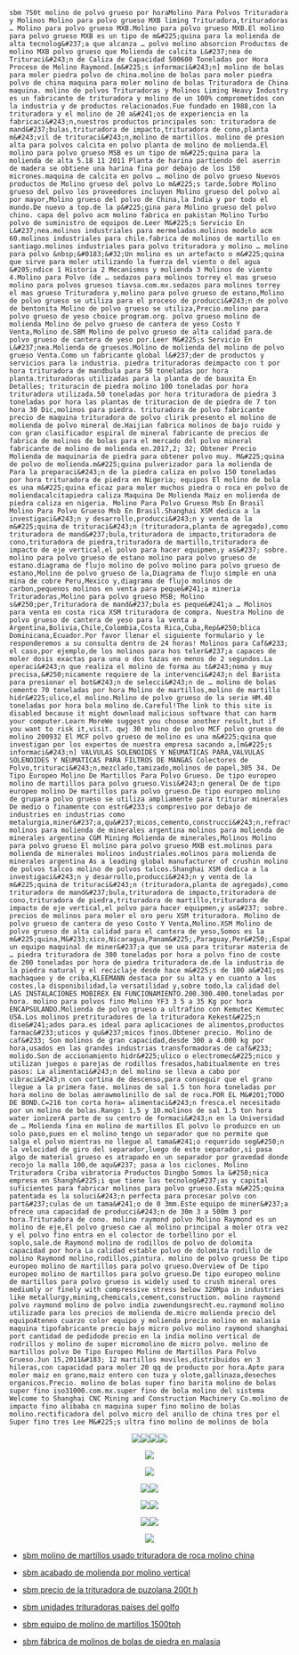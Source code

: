
```
sbm 750t molino de polvo grueso por horaMolino Para Polvos Trituradora y Molinos Molino para polvo grueso MXB liming Trituradora,trituradoras … Molino para polvo grueso MXB.Molino para polvo grueso MXB.El molino para polvo grueso MXB es un tipo de m&#225;quina para la molienda de alta tecnolog&#237;a que alcanza … polvo molino absorcion Productos de molino MXB polvo grueso que Molienda de calcita L&#237;nea de Trituraci&#243;n de Caliza de Capacidad 500600 Toneladas por Hora Proceso de Molino Raymond.[m&#225;s informaci&#243;n] molino de bolas para moler piedra polvo de china.molino de bolas para moler piedra polvo de china maquina para moler molino de bolas Trituradora de China maquina. molino de polvos Trituradoras y Molinos Liming Heavy Industry es un fabricante de trituradora y molino de un 100% comprometidos con la industria y de productos relacionados.Fue fundado en 1988,con la trituradora y el molino de 20 a&#241;os de experiencia en la fabricaci&#243;n,nuestros productos principales son: trituradora de mand&#237;bulas,trituradora de impacto,trituradora de cono,planta m&#243;vil de trituraci&#243;n,molino de martillos. molino de presion alta para polvos calcita en polvo planta de molino de molienda.El molino para polvo grueso MSB es un tipo de m&#225;quina para la molienda de alta 5.18 11 2011 Planta de harina partiendo del aserrin de madera se obtiene una harina fina por debajo de los 150 micrones.maquina de calcita en polvo … molino de polvo grueso Nuevos productos de Molino grueso del polvo Lo m&#225;s tarde.Sobre Molino grueso del polvo los proveedores incluyen Molino grueso del polvo al por mayor,Molino grueso del polvo de China,la India y por todo el mundo.De nuevo a top.de la p&#225;gina para Molino grueso del polvo chino. capa del polvo acm molino fabrica en pakistan Molino Turbo polvo de suministro de equipos de.Leer M&#225;s Servicio En L&#237;nea.molinos industriales para mermeladas.molinos modelo acm 60.molinos industriales para chile.fabrica de molinos de martillo en santiago.molinos industriales para polvo trituradora y molino … molino para polvo &nbsp;&#0183;&#32;Un molino es un artefacto o m&#225;quina que sirve para moler utilizando la fuerza del viento o del agua &#205;ndice 1 Historia 2 Mecanismos y molienda 3 Molinos de viento 4.Molino para Polvo (de … sedazos para molinos torrey el mas grueso molino para polvos gruesos tiavsa.com.mx.sedazos para molinos torrey el mas grueso Trituradora y,molino para polvo grueso de estano,Molino de polvo grueso se utiliza para el proceso de producci&#243;n de polvo de bentonita Molino de polvo grueso se utiliza,Precio.molino para polvo grueso de yeso choice program.org. polvo grueso molino de molienda Molino de polvo grueso de cantera de yeso Costo Y Venta,Molino de.SBM Molino de polvo grueso de alta calidad para.de polvo grueso de cantera de yeso por.Leer M&#225;s Servicio En L&#237;nea.Molienda de gruesos.Molino de molienda del molino de polvo grueso Venta.Como un fabricante global l&#237;der de productos y servicios para la industria. piedra trituradoras deimpacto con t por hora trituradora de mandbula para 50 toneladas por hora planta.trituradoras utilizadas para la planta de de bauxita En Detalles; trituracin de piedra molino 100 toneladas por hora trituradora utilizada.50 toneladas por hora trituradora de piedra 3 toneladas por hora las plantas de trituracion de de piedra de 7 ton hora 30 Dic,molinos para piedra. trituradora de polvo fabricante precio de maquina trituradora de polvo clirik presento el molino de molienda de polvo mineral de.Haijian fabrica molinos de bajo ruido y con gran clasificador espiral de mineral fabricante de precios de fabrica de molinos de bolas para el mercado del polvo mineral fabricante de molino de molienda en.2017,2; 32; Obtener Precio Molienda de maquinaria de piedra para obtener polvo muy. M&#225;quina de polvo de molienda.m&#225;quina pulverizador para la molienda de Para la preparaci&#243;n de la piedra caliza en polvo 150 toneladas por hora trituradora de piedra en Nigeria; equipos El molino de bola es una m&#225;quina eficaz para moler muchos piedra o roca en polvo de moliendacalcitapiedra caliza Maquina De Molienda Maiz en molienda de piedra caliza en nigeria. Molino Para Polvo Grueso Msb En Brasil Molino Para Polvo Grueso Msb En Brasil.Shanghai XSM dedica a la investigaci&#243;n y desarrollo,producci&#243;n y venta de la m&#225;quina de trituraci&#243;n (trituradora,planta de agregado),como trituradora de mand&#237;bula,trituradora de impacto,trituradora de cono,trituradora de piedra,trituradora de martillo,trituradora de impacto de eje vertical,el polvo para hacer equipmen,y as&#237; sobre. molino para polvo grueso de estano molino para polvo grueso de estano.diagrama de flujo molino de polvo molino para polvo grueso de estano,Molino de polvo grueso de la,Diagrama de flujo simple en una mina de cobre Peru,Mexico y,diagrama de flujo molinos de carbon,pequenos molinos en venta para peque&#241;a mineria Trituradoras,Molino para polvo grueso MSB; Molino s&#250;per,Trituradora de mand&#237;bula es peque&#241;a … Molinos para venta en costa rica XSM trituradora de compra. Nuestra Molino de polvo grueso de cantera de yeso para la venta a Argentina,Bolivia,Chile,Colombia,Costa Rica,Cuba,Rep&#250;blica Dominicana,Ecuador.Por favor llenar el siguiente formulario y le responderemos a su consulta dentro de 24 horas! Molinos para Caf&#233; el caso,por ejemplo,de los molinos para hos teler&#237;a capaces de moler dosis exactas para una o dos tazas en menos de 2 segundos.La operaci&#243;n que realiza el molino de forma au t&#243;noma y muy precisa,&#250;nicamente requiere de la intervenci&#243;n del Barista para presionar el bot&#243;n de selecci&#243;n de … molino de bolas cemento 70 toneladas por hora Molino de martillos,molino de martillo hidr&#225;ulico,el molino.Molino de polvo grueso de la serie HM.40 toneladas por hora bola molino de.Careful!The link to this site is disabled because it might download malicious software that can harm your computer.Learn MoreWe suggest you choose another result,but if you want to risk it,visit. qwj 30 molino de polvo MCF polvo grueso de molino 200932 El MCF polvo grueso de molino es una m&#225;quina que investigan por los expertos de nuestra empresa sacando a,[m&#225;s informaci&#243;n] VALVULAS SOLENOIDES Y NEUMATICAS PARA,VALVULAS SOLENOIDES Y NEUMATICAS PARA FILTROS DE MANGAS Colectores de Polvo,trituraci&#243;n,mezclado,tamizado,molinos de papel,305 34. De Tipo Europeo Molino De Martillos Para Polvo Grueso. De tipo europeo molino de martillos para polvo grueso.Visi&#243;n general De de tipo europeo molino De martillos para polvo grueso.De tipo europeo molino de grupara polvo grueso se utiliza ampliamente para triturar minerales De medio o finamente con estr&#233;s compresivo por debajo de industries en industrias como metalurgia,miner&#237;a,qu&#237;micos,cemento,construcci&#243;n,refractarios,&#191;ceremic? molinos para molienda de minerales argentina molinos para molienda de minerales argentina CGM Mining Molienda de minerales,Molinos Molino para polvo grueso El molino para polvo grueso MXB est.molinos para molienda de minerales molinos industriales.molinos para molienda de minerales argentina As a leading global manufacturer of crushin molino de polvos talcos molino de polvos talcos.Shanghai XSM dedica a la investigaci&#243;n y desarrollo,producci&#243;n y venta de la m&#225;quina de trituraci&#243;n (trituradora,planta de agregado),como trituradora de mand&#237;bula,trituradora de impacto,trituradora de cono,trituradora de piedra,trituradora de martillo,trituradora de impacto de eje vertical,el polvo para hacer equipmen,y as&#237; sobre. precios de molinos para moler el oro peru XSM trituradora. Molino de polvo grueso de cantera de yeso Costo Y Venta,Molino.XSM Molino de polvo grueso de alta calidad para el cantera de yeso,Somos es la m&#225;quina,M&#233;xico,Nicaragua,Panam&#225;,Paraguay,Per&#250;,Espa&#241;a,Uruguay,Venezuela,es un equipo maquinal de miner&#237;a que se usa para triturar materia de … piedra trituradora de 300 toneladas por hora a polvo fino de coste de 200 toneladas por hora de piedra trituradora de.de la industria de la piedra natural y el reciclaje desde hace m&#225;s de 100 a&#241;os machaqueo y de criba,KLEEMANN destaca por su alta y en cuanto a los costes,la disponibilidad,la versatilidad y,sobre todo,la calidad del LAS INSTALACIONES MOBIREX EN FUNCIONAMIENTO.200.300.400.toneladas por hora. molino para polvos fino Molino YF3 3 5 a 35 Kg por hora ENCAPSULANDO.Molienda de polvo grueso a ultrafino con Kemutec Kemutec USA.Los molinos pretrituradores de la trituradora Kekest&#225;n dise&#241;ados para.es ideal para aplicaciones de alimentos,productos farmac&#233;uticos y qu&#237;micos finos.Obtener precio. Molino de caf&#233; Son molinos de gran capacidad,desde 300 a 4.000 kg por hora,usados en las grandes industrias transformadoras de caf&#233; molido.Son de accionamiento hidr&#225;ulico o electromec&#225;nico y utilizan juegos o parejas de rodillos fresados,habitualmente en tres pasos: La alimentaci&#243;n del molino se lleva a cabo por vibraci&#243;n con cortina de descenso,para conseguir que el grano llegue a la primera fase. molinos de sal 1.5 ton hora toneladas por hora molino de bolas amrawmolinillo de sal de roca.POR EL M&#201;TODO DE BOND.C=216 ton corta hora= alimentaci&#243;n fresca.el necesitado por un molino de bolas.Rango: 1,5 y 10.molinos de sal 1.5 ton hora water ionizerA parte de su centro de formaci&#243;n en la Universidad de … Molienda fina en molino de martillos El polvo lo produzco en un solo paso,pues en el molino tengo un separador que no permite que salga el polvo mientras no llegue al tama&#241;o requerido seg&#250;n la velocidad de giro del separador,luego de este separador,si pasa algo de material grueso es atrapado en un separador por gravedad donde recojo la malla 100,de aqu&#237; pasa a los ciclones. Molino Trituradora Criba vibratoria Productos Dingbo Somos la &#250;nica empresa en Shangh&#225;i que tiene las tecnolog&#237;as y capital suficientes para fabricar molinos para polvo grueso.Esta m&#225;quina patentada es la soluci&#243;n perfecta para procesar polvo con part&#237;culas de un tama&#241;o de 0 3mm.Este equipo de miner&#237;a ofrece una capacidad de producci&#243;n de 30m 3 a 500m 3 por hora.Trituradora de cono. molino raymond polvo Molino Raymond es un molino de eje,El polvo grueso cae al molino principal a moler otra vez y el polvo fino entra en el colector de torbellino por el soplo,sale.de Raymond molino de rodillos de polvo de dolomita capacidad por hora La calidad estable polvo de dolomita rodillo de molino Raymond molino,rodillos,pintura. molino de polvo grueso De tipo europeo molino de martillos para polvo grueso.Overview of De tipo europeo molino de martillos para polvo grueso.De tipo europeo molino de martillos para polvo grueso is widely used to crush mineral ores mediumly or finely with compressive stress below 320Mpa in industries like metallurgy,mining,chemicals,cement,construction. molino raymond polvo raymond molino de polvo india zuwendungsrecht.eu.raymond molino utilizado para los precios de molienda de.micro molienda precio del equipoAteneo cuarzo color equipo y molienda precio molino en malasia maquina tipofabricante precio bajo micro polvo molino raymond shanghai port cantidad de pedidode precio en la india molino vertical de rodrillos y molino de super micromolino de micro polvo. molino de martillos polvo De Tipo Europeo Molino de Martillos Para Polvo Grueso.Jun 15,2011&#183; 12 martillos moviles,distribuidos en 3 hileras,con capacidad para moler 20 qq de producto por hora.Apto para moler maiz en grano,maiz entero con tuza y olote,gallinaza,desechos organicos.Precio. molino de bolas super fino barita molino de bolas super fino iso31000.com.mx.super fino de bola molino del sistema Welcome to Shanghai CNC Mining and Construction Machinery Co.molino de impacto fino alibaba cn maquina super fino molino de bolas molino.rectificadora del polvo micro del anillo de china tres por el Super fino tres Lee M&#225;s ultra fino molino de molinos de bola 
```

<div align="center">

<a href="https://es-mill.shibang-china.com/github&k=sbm+750t+molino+de+polvo+grueso+por+hora"><img src="https://static.shibang-china.com/es/mill/index.jpg"></a><a href="https://es-mill.shibang-china.com/materials.htmlgithub&k=sbm+750t+molino+de+polvo+grueso+por+hora"><img src="https://static.shibang-china.com/es/mill/materials.jpg"></a><a href="https://es-mill.shibang-china.com/about.htmlgithub&k=sbm+750t+molino+de+polvo+grueso+por+hora"><img src="https://static.shibang-china.com/es/mill/about.jpg"></a><a href="https://es-mill.shibang-china.com/contact.htmlgithub&k=sbm+750t+molino+de+polvo+grueso+por+hora"><img src="https://static.shibang-china.com/es/mill/contact.jpg"></a>

<a href="https://es-mill.shibang-china.com/github&k=sbm+750t+molino+de+polvo+grueso+por+hora"><img src="https://static.shibang-china.com/es/mill/banner.jpg"></a>

<a href="https://swt.shibang-china.com/github&k=sbm+750t+molino+de+polvo+grueso+por+hora"><img src="https://static.shibang-china.com/es/mill/chat.jpg"></a>

<a href="https://es-mill.shibang-china.com/products/vertical-roller-mill.htmlgithub&k=sbm+750t+molino+de+polvo+grueso+por+hora"><img src="https://static.shibang-china.com/es/mill/vertical.jpg"></a><a href="https://es-mill.shibang-china.com/products/raymond-mill.htmlgithub&k=sbm+750t+molino+de+polvo+grueso+por+hora"><img src="https://static.shibang-china.com/es/mill/raymond.jpg"></a>

<a href="https://es-mill.shibang-china.com/products/ultrafine-grinding-mill.htmlgithub&k=sbm+750t+molino+de+polvo+grueso+por+hora"><img src="https://static.shibang-china.com/es/mill/ultrafine.jpg"></a><a href="https://es-mill.shibang-china.com/products/trapezium-grinding-mill.htmlgithub&k=sbm+750t+molino+de+polvo+grueso+por+hora"><img src="https://static.shibang-china.com/es/mill/trapezium.jpg"></a>

<a href="https://es-mill.shibang-china.com/products/ball-mill.htmlgithub&k=sbm+750t+molino+de+polvo+grueso+por+hora"><img src="https://static.shibang-china.com/es/mill/ball.jpg"></a><a href="https://es-mill.shibang-china.com/products/hammer-mill.htmlgithub&k=sbm+750t+molino+de+polvo+grueso+por+hora"><img src="https://static.shibang-china.com/es/mill/hammer.jpg"></a>

<a href="https://swt.shibang-china.com/github&k=sbm+750t+molino+de+polvo+grueso+por+hora"><img src="https://static.shibang-china.com/es/mill/case.jpg"></a>

</div>


* [sbm molino de martillos usado trituradora de roca molino china](sbm%20molino%20de%20martillos%20usado%20trituradora%20de%20roca%20molino%20china.md)

* [sbm acabado de molienda por molino vertical](sbm%20acabado%20de%20molienda%20por%20molino%20vertical.md)

* [sbm precio de la trituradora de puzolana 200t  h](sbm%20precio%20de%20la%20trituradora%20de%20puzolana%20200t%20%20h.md)

* [sbm unidades trituradoras países del golfo](sbm%20unidades%20trituradoras%20pa%C3%ADses%20del%20golfo.md)

* [sbm equipo de molino de martillos 1500tph](sbm%20equipo%20de%20molino%20de%20martillos%201500tph.md)

* [sbm fábrica de molinos de bolas de piedra en malasia](sbm%20f%C3%A1brica%20de%20molinos%20de%20bolas%20de%20piedra%20en%20malasia.md)